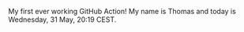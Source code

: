 My first ever working GitHub Action!
My name is Thomas and today is Wednesday, 31 May, 20:19 CEST. 
